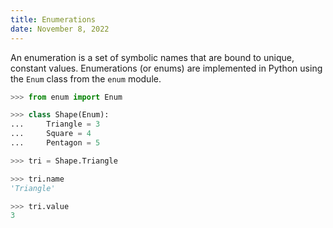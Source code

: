 ```yaml
---
title: Enumerations
date: November 8, 2022
---
```


An enumeration is a set of symbolic names that are bound to unique, constant values. Enumerations (or enums) are implemented in Python using the `Enum` class from the `enum` module.

```python
>>> from enum import Enum

>>> class Shape(Enum):
...     Triangle = 3
...     Square = 4
...     Pentagon = 5

>>> tri = Shape.Triangle

>>> tri.name
'Triangle'

>>> tri.value
3
```
